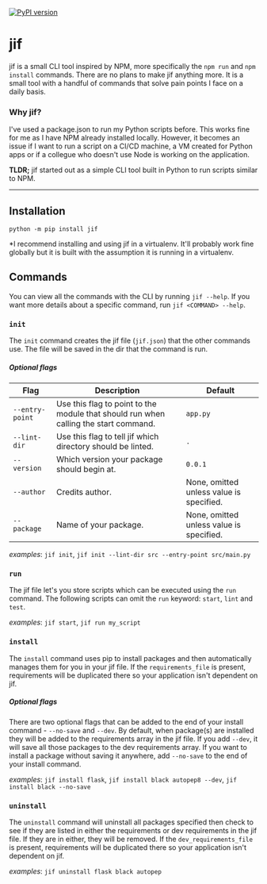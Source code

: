 [![PyPI version](https://badge.fury.io/py/jif.svg)](https://badge.fury.io/py/jif)

# jif

jif is a small CLI tool inspired by NPM, more specifically the `npm run` and `npm install` commands. There are no plans to make jif anything more. It is a small tool with a handful of commands that solve pain points I face on a daily basis.

### Why jif?

I've used a package.json to run my Python scripts before. This works fine for me as I have NPM already installed locally. However, it becomes an issue if I want to run a script on a CI/CD machine, a VM created for Python apps or if a collegue who doesn't use Node is working on the application.

**TLDR;** jif started out as a simple CLI tool built in Python to run scripts similar to NPM.

---

## Installation

`python -m pip install jif`

\*I recommend installing and using jif in a virtualenv. It'll probably work fine globally but it is built with the assumption it is running in a virtualenv.

## Commands

You can view all the commands with the CLI by running `jif --help`.
If you want more details about a specific command, run `jif <COMMAND> --help`.

### `init`

The `init` command creates the jif file (`jif.json`) that the other commands use. The file will be saved in the dir that the command is run.

##### Optional flags

| Flag            | Description                                                                          | Default                                  |
| --------------- | ------------------------------------------------------------------------------------ | ---------------------------------------- |
| `--entry-point` | Use this flag to point to the module that should run when calling the start command. | `app.py`                                 |
| `--lint-dir`    | Use this flag to tell jif which directory should be linted.                          | `.`                                      |
| `--version`     | Which version your package should begin at.                                          | `0.0.1`                                  |
| `--author`      | Credits author.                                                                      | None, omitted unless value is specified. |
| `--package`     | Name of your package.                                                                | None, omitted unless value is specified. |

_examples_: `jif init`, `jif init --lint-dir src --entry-point src/main.py`

### `run`

The jif file let's you store scripts which can be executed using the `run` command.
The following scripts can omit the `run` keyword: `start`, `lint` and `test`.

_examples_: `jif start`, `jif run my_script`

### `install`

The `install` command uses pip to install packages and then automatically manages them for you in your jif file. If the `requirements_file` is present, requirements will be duplicated there so your application isn't dependent on jif. 

##### Optional flags

There are two optional flags that can be added to the end of your install command - `--no-save` and `--dev`. By default, when package(s) are installed they will be added to the requirements array in the jif file. If you add `--dev`, it will save all those packages to the dev requirements array. If you want to install a package without saving it anywhere, add `--no-save` to the end of your install command.

_examples_: `jif install flask`, `jif install black autopep8 --dev`, `jif install black --no-save`

### `uninstall`

The `uninstall` command will uninstall all packages specified then check to see if they are listed in either the requirements or dev requirements in the jif file. If they are in either, they will be removed. If the `dev_requirements_file` is present, requirements will be duplicated there so your application isn't dependent on jif.

_examples_: `jif uninstall flask black autopep`
